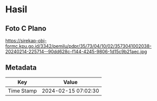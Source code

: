 # Hasil

## Foto C Plano

https://sirekap-obj-formc.kpu.go.id/3342/pemilu/pdpr/35/73/04/10/02/3573041002038-20240214-225714--90dd628c-f144-4245-9806-1d15c9b21aec.jpg


## Metadata

| Key        | Value               |
| ---------- | ------------------- |
| Time Stamp | 2024-02-15 07:02:30 |



